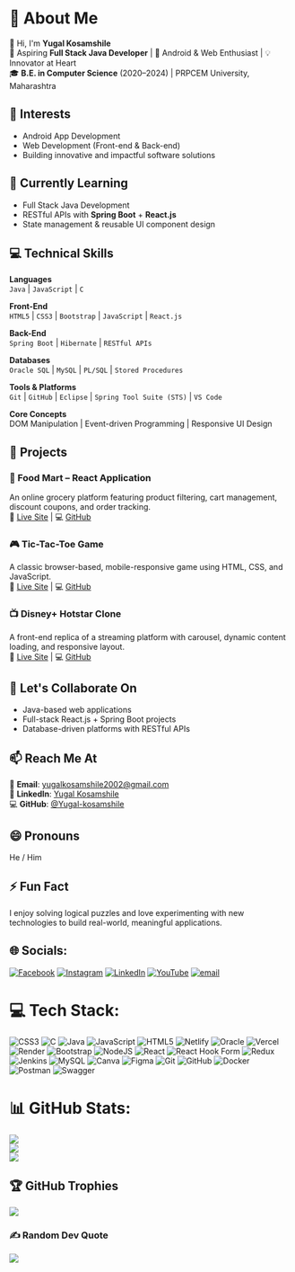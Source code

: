 # 💫 About Me

👋 Hi, I'm **Yugal Kosamshile**  
🚀 Aspiring **Full Stack Java Developer** | 📱 Android & Web Enthusiast | 💡 Innovator at Heart  
🎓 **B.E. in Computer Science** (2020–2024) | PRPCEM University, Maharashtra



## 👀 Interests
- Android App Development  
- Web Development (Front-end & Back-end)  
- Building innovative and impactful software solutions


## 🌱 Currently Learning
- Full Stack Java Development  
- RESTful APIs with **Spring Boot** + **React.js**  
- State management & reusable UI component design


## 💻 Technical Skills

**Languages**  
`Java` | `JavaScript` | `C`

**Front-End**  
`HTML5` | `CSS3` | `Bootstrap` | `JavaScript` | `React.js`

**Back-End**  
`Spring Boot` | `Hibernate` | `RESTful APIs`

**Databases**  
`Oracle SQL` | `MySQL` | `PL/SQL` | `Stored Procedures`

**Tools & Platforms**  
`Git` | `GitHub` | `Eclipse` | `Spring Tool Suite (STS)` | `VS Code`

**Core Concepts**  
DOM Manipulation | Event-driven Programming | Responsive UI Design


## 💼 Projects

### 🛒 Food Mart – React Application  
An online grocery platform featuring product filtering, cart management, discount coupons, and order tracking.  
🔗 [Live Site](https://foodmartyk.vercel.app/) | 💻 [GitHub](https://github.com/Yugal-kosamshile/FoodMart)

### 🎮 Tic-Tac-Toe Game  
A classic browser-based, mobile-responsive game using HTML, CSS, and JavaScript.  
🔗 [Live Site](http://internship-vaultofcode.vercel.app/WEEK%204%28major%20project%29/tictactoe/week4.html) | 💻 [GitHub](https://github.com/Yugal-kosamshile/internship-vaultofcode)

### 📺 Disney+ Hotstar Clone  
A front-end replica of a streaming platform with carousel, dynamic content loading, and responsive layout.  
🔗 [Live Site](https://disney-plus-hotstar-clone-eight.vercel.app/) | 💻 [GitHub](https://github.com/Yugal-kosamshile/disney-plus-hotstar-clone)


## 🤝 Let's Collaborate On
- Java-based web applications  
- Full-stack React.js + Spring Boot projects  
- Database-driven platforms with RESTful APIs


## 📫 Reach Me At

📧 **Email**: [yugalkosamshile2002@gmail.com](mailto:yugalkosamshile2002@gmail.com)  
🔗 **LinkedIn**: [Yugal Kosamshile](https://www.linkedin.com/in/yugal-kosamshile)  
💻 **GitHub**: [@Yugal-kosamshile](https://github.com/Yugal-kosamshile)


## 😄 Pronouns  
He / Him  

## ⚡ Fun Fact  
I enjoy solving logical puzzles and love experimenting with new technologies to build real-world, meaningful applications.



## 🌐 Socials:
[![Facebook](https://img.shields.io/badge/Facebook-%231877F2.svg?logo=Facebook&logoColor=white)](https://facebook.com/https://facebook.com/https://www.facebook.com/yugal.kosamshile/) [![Instagram](https://img.shields.io/badge/Instagram-%23E4405F.svg?logo=Instagram&logoColor=white)](https://instagram.com/https://instagram.com/https://www.instagram.com/yugalkosamshile/) [![LinkedIn](https://img.shields.io/badge/LinkedIn-%230077B5.svg?logo=linkedin&logoColor=white)](https://linkedin.com/in/https://linkedin.com/in/http://www.linkedin.com/in/yugal-kosamshile/) [![YouTube](https://img.shields.io/badge/YouTube-%23FF0000.svg?logo=YouTube&logoColor=white)](https://youtube.com/@https://www.youtube.com/@yugalkosamshile2002) 
[![email](https://img.shields.io/badge/Email-D14836?logo=gmail&logoColor=white)](mailto:yugalkosamshile2002@gmail.com) 

# 💻 Tech Stack:
![CSS3](https://img.shields.io/badge/css3-%231572B6.svg?style=plastic&logo=css3&logoColor=white) ![C](https://img.shields.io/badge/c-%2300599C.svg?style=plastic&logo=c&logoColor=white) ![Java](https://img.shields.io/badge/java-%23ED8B00.svg?style=plastic&logo=openjdk&logoColor=white) ![JavaScript](https://img.shields.io/badge/javascript-%23323330.svg?style=plastic&logo=javascript&logoColor=%23F7DF1E) ![HTML5](https://img.shields.io/badge/html5-%23E34F26.svg?style=plastic&logo=html5&logoColor=white) ![Netlify](https://img.shields.io/badge/netlify-%23000000.svg?style=plastic&logo=netlify&logoColor=#00C7B7) ![Oracle](https://img.shields.io/badge/Oracle-F80000?style=plastic&logo=oracle&logoColor=white) ![Vercel](https://img.shields.io/badge/vercel-%23000000.svg?style=plastic&logo=vercel&logoColor=white) ![Render](https://img.shields.io/badge/Render-%46E3B7.svg?style=plastic&logo=render&logoColor=white) ![Bootstrap](https://img.shields.io/badge/bootstrap-%238511FA.svg?style=plastic&logo=bootstrap&logoColor=white) ![NodeJS](https://img.shields.io/badge/node.js-6DA55F?style=plastic&logo=node.js&logoColor=white) ![React](https://img.shields.io/badge/react-%2320232a.svg?style=plastic&logo=react&logoColor=%2361DAFB) ![React Hook Form](https://img.shields.io/badge/React%20Hook%20Form-%23EC5990.svg?style=plastic&logo=reacthookform&logoColor=white) ![Redux](https://img.shields.io/badge/redux-%23593d88.svg?style=plastic&logo=redux&logoColor=white) ![Jenkins](https://img.shields.io/badge/jenkins-%232C5263.svg?style=plastic&logo=jenkins&logoColor=white) ![MySQL](https://img.shields.io/badge/mysql-4479A1.svg?style=plastic&logo=mysql&logoColor=white) ![Canva](https://img.shields.io/badge/Canva-%2300C4CC.svg?style=plastic&logo=Canva&logoColor=white) ![Figma](https://img.shields.io/badge/figma-%23F24E1E.svg?style=plastic&logo=figma&logoColor=white) ![Git](https://img.shields.io/badge/git-%23F05033.svg?style=plastic&logo=git&logoColor=white) ![GitHub](https://img.shields.io/badge/github-%23121011.svg?style=plastic&logo=github&logoColor=white) ![Docker](https://img.shields.io/badge/docker-%230db7ed.svg?style=plastic&logo=docker&logoColor=white) ![Postman](https://img.shields.io/badge/Postman-FF6C37?style=plastic&logo=postman&logoColor=white) ![Swagger](https://img.shields.io/badge/-Swagger-%23Clojure?style=plastic&logo=swagger&logoColor=white)
# 📊 GitHub Stats:
![](https://github-readme-stats.vercel.app/api?username=Yugal-kosamshile&theme=shadow_blue&hide_border=false&include_all_commits=true&count_private=false)<br/>
![](https://nirzak-streak-stats.vercel.app/?user=Yugal-kosamshile&theme=shadow_blue&hide_border=false)<br/>
![](https://github-readme-stats.vercel.app/api/top-langs/?username=Yugal-kosamshile&theme=shadow_blue&hide_border=false&include_all_commits=true&count_private=false&layout=compact)

## 🏆 GitHub Trophies
![](https://github-profile-trophy.vercel.app/?username=Yugal-kosamshile&theme=onedark&no-frame=true&no-bg=false&margin-w=4)

### ✍️ Random Dev Quote
![](https://quotes-github-readme.vercel.app/api?type=horizontal&theme=radical)

<!-- Proudly created with GPRM ( https://gprm.itsvg.in ) -->
